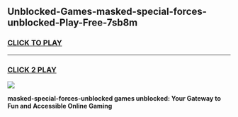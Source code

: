 
## Unblocked-Games-masked-special-forces-unblocked-Play-Free-7sb8m
<h3>
<a href="https://premium76.site?title=masked-special-forces-unblocked&ref=23A">CLICK TO PLAY</a></h3>
<hr>

<h3>
<a href="https://premium76.site?title=masked-special-forces-unblocked&ref=23A">CLICK 2 PLAY</a>
  
</h3>

<a href="https://premium76.site?title=masked-special-forces-unblocked&ref=23A"><img src="https://clearcache.store/games.png"></a>


**masked-special-forces-unblocked games unblocked: Your Gateway to Fun and Accessible Online Gaming**
